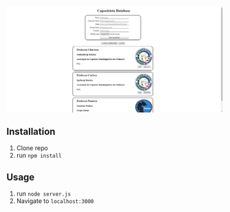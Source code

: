 ![Screenshot](public/img/readmeScreenshot.png)
## Installation

1. Clone repo
2. run `npm install`

## Usage

1. run `node server.js`
2. Navigate to `localhost:3000`